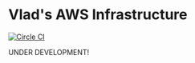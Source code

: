 # Vlad's AWS Infrastructure

[![Circle CI](https://circleci.com/gh/vladgh/aws.svg?style=svg)](https://circleci.com/gh/vladgh/aws)

UNDER DEVELOPMENT!
